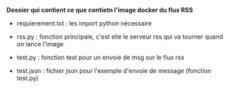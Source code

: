 **Dossier qui contient ce que contietn l'image docker du flux RSS**

- requierement.txt : les import python nécessaire 

- rss.py : fonction principale, c'est elle le serveur rss qui va tourner quand on lance l'image

- test.py : fonction test pour un envoie de msg sur le flux rss

- test.json : fichier json pour l'exemple d'envoie de message (fonction test.py)